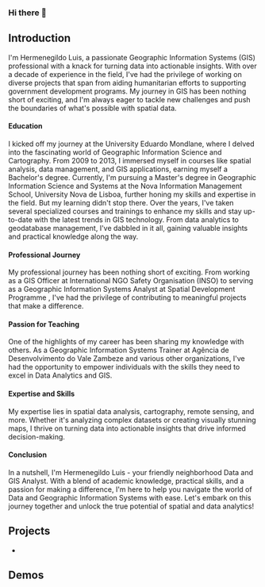 ### Hi there 👋

##  Introduction

I'm Hermenegildo Luis, a passionate Geographic Information Systems (GIS) professional with a knack for turning data into actionable insights. With over a decade of experience in the field, I've had the privilege of working on diverse projects that span from aiding humanitarian efforts to supporting government development programs. My journey in GIS has been nothing short of exciting, and I'm always eager to tackle new challenges and push the boundaries of what's possible with spatial data.

####  Education
I kicked off my journey at the University Eduardo Mondlane, where I delved into the fascinating world of Geographic Information Science and Cartography. From 2009 to 2013, I immersed myself in courses like spatial analysis, data management, and GIS applications, earning myself a Bachelor's degree. Currently, I'm pursuing a Master's degree in Geographic Information Science and Systems at the Nova Information Management School, University Nova de Lisboa, further honing my skills and expertise in the field.
But my learning didn't stop there. Over the years, I've taken several specialized courses and trainings to enhance my skills and stay up-to-date with the latest trends in GIS technology. From data analytics to geodatabase management, I've dabbled in it all, gaining valuable insights and practical knowledge along the way.

####  Professional Journey
My professional journey has been nothing short of exciting. From working as a GIS Officer at International NGO Safety Organisation (INSO) to serving as a Geographic Information Systems Analyst at Spatial Development Programme , I've had the privilege of contributing to meaningful projects that make a difference.

#### Passion for Teaching
One of the highlights of my career has been sharing my knowledge with others. As a Geographic Information Systems Trainer at Agência de Desenvolvimento do Vale Zambeze and various other organizations, I've had the opportunity to empower individuals with the skills they need to excel in Data Analytics and GIS.

#### Expertise and Skills
My expertise lies in spatial data analysis, cartography, remote sensing, and more. Whether it's analyzing complex datasets or creating visually stunning maps, I thrive on turning data into actionable insights that drive informed decision-making.

#### Conclusion
In a nutshell, I'm Hermenegildo Luis - your friendly neighborhood Data and GIS Analyst. With a blend of academic knowledge, practical skills, and a passion for making a difference, I'm here to help you navigate the world of Data and Geographic Information Systems with ease. Let's embark on this journey together and unlock the true potential of spatial and data analytics!

## Projects
-



## Demos
